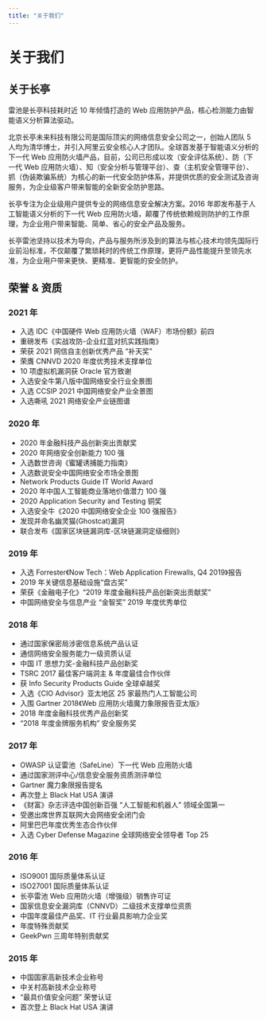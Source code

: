 ```yaml
---
title: "关于我们"
---
```


# 关于我们

## 关于长亭


雷池是长亭科技耗时近 10 年倾情打造的 Web 应用防护产品，核心检测能力由智能语义分析算法驱动。

北京长亭未来科技有限公司是国际顶尖的网络信息安全公司之一，创始人团队 5 人均为清华博士，并引入阿里云安全核心人才团队。全球首发基于智能语义分析的下一代 Web 应用防火墙产品，目前，公司已形成以攻（安全评估系统）、防（下一代 Web 应用防火墙）、知（安全分析与管理平台）、查（主机安全管理平台）、抓（伪装欺骗系统）为核心的新一代安全防护体系，并提供优质的安全测试及咨询服务，为企业级客户带来智能的全新安全防护思路。

长亭专注为企业级用户提供专业的网络信息安全解决方案。2016 年即发布基于人工智能语义分析的下一代 Web 应用防火墙，颠覆了传统依赖规则防护的工作原理，为企业用户带来智能、简单、省心的安全产品及服务。

长亭雷池坚持以技术为导向，产品与服务所涉及到的算法与核心技术均领先国际行业前沿标准，不仅颠覆了繁琐耗时的传统工作原理，更将产品性能提升至领先水准，为企业用户带来更快、更精准、更智能的安全防护。

## 荣誉 & 资质

### 2021 年

- 入选 IDC《中国硬件 Web 应用防火墙（WAF）市场份额》前四
- 重磅发布《实战攻防-企业红蓝对抗实践指南》
- 荣获 2021 网信自主创新优秀产品 “补天奖”
- 荣膺 CNNVD 2020 年度优秀技术支撑单位
- 10 项虚拟机漏洞获 Oracle 官方致谢
- 入选安全牛第八版中国网络安全行业全景图
- 入选 CCSIP 2021 中国网络安全产业全景图
- 入选嘶吼 2021 网络安全产业链图谱

### 2020 年

- 2020 年金融科技产品创新突出贡献奖
- 2020 年网络安全创新能力 100 强
- 入选数世咨询《蜜罐诱捕能力指南》
- 入选数说安全中国网络安全市场全景图
- Network Products Guide IT World Award
- 2020 年中国人工智能商业落地价值潜力 100 强
- 2020 Application Security and Testing 铜奖
- 入选安全牛《2020 中国网络安全企业 100 强报告》
- 发现并命名幽灵猫(Ghostcat)漏洞
- 联合发布《国家区块链漏洞库-区块链漏洞定级细则》

### 2019 年

- 入选 Forrester《Now Tech：Web Application Firewalls, Q4 2019》报告
- 2019 年关键信息基础设施“盘古奖”
- 荣获《金融电子化》“2019 年度金融科技产品创新突出贡献奖”
- 中国网络安全与信息产业 “金智奖” 2019 年度优秀单位

### 2018 年

- 通过国家保密局涉密信息系统产品认证
- 通信网络安全服务能力一级资质认证
- 中国 IT 思想力奖-金融科技产品创新奖
- TSRC 2017 最佳客户端洞主 & 年度最佳合作伙伴
- 获 Info Security Products Guide 全球卓越奖
- 入选《CIO Advisor》亚太地区 25 家最热门人工智能公司
- 入围 Gartner 2018《Web 应用防火墙魔力象限报告亚太版》
- 2018 年度金融科技优秀产品创新奖
- “2018 年度金牌服务机构” 安全服务奖

### 2017 年

- OWASP 认证雷池（SafeLine）下一代 Web 应用防火墙
- 通过国家测评中心/信息安全服务资质测评单位
- Gartner 魔力象限报告提名
- 再次登上 Black Hat USA 演讲
- 《财富》杂志评选中国创新百强 “人工智能和机器人” 领域全国第一
- 受邀出席世界互联网大会网络安全闭门会
- 阿里巴巴年度优秀生态合作伙伴
- 入选 Cyber Defense Magazine 全球网络安全领导者 Top 25

### 2016 年

- ISO9001 国际质量体系认证
- ISO27001 国际质量体系认证
- 长亭雷池 Web 应用防火墙（增强级）销售许可证
- 国家信息安全漏洞库（CNNVD）二级技术支撑单位资质
- 中国年度最佳产品奖、IT 行业最具影响力企业奖
- 年度特殊贡献奖
- GeekPwn 三周年特别贡献奖

### 2015 年

- 中国国家高新技术企业称号
- 中关村高新技术企业称号
- “最具价值安全问题” 荣誉认证
- 首次登上 Black Hat USA 演讲
